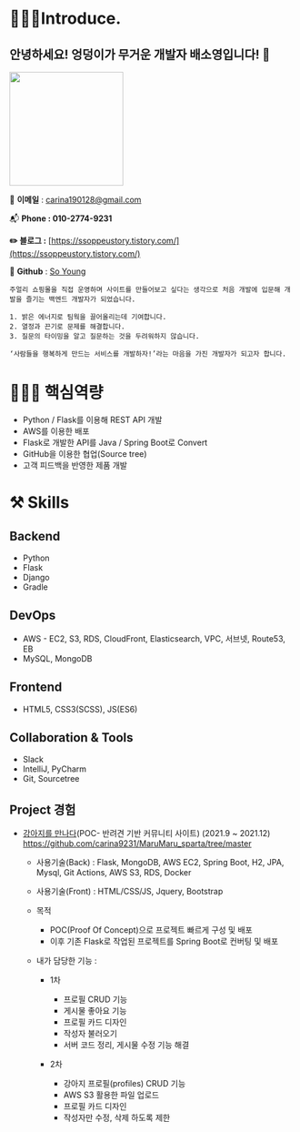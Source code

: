 # 🧏🏻‍♀️Introduce.

## 안녕하세요! 엉덩이가 무거운 개발자 배소영입니다! 👋

<img width="200" src="https://i.ibb.co/qgFYxNx/IMG-3283.jpg">

📧 **이메일** : [carina190128@gmail.com](mailto:carina190128@gmail.com)

📬 **Phone  : 010-2774-9231**

**✏️ 블로그 :** [https://ssoppeustory.tistory.com/](https://ssoppeustory.tistory.com/)

📓 **Github** : [So Young](https://github.com/carina9231)

```
주얼리 쇼핑몰을 직접 운영하며 사이트를 만들어보고 싶다는 생각으로 처음 개발에 입문해 개발을 즐기는 백엔드 개발자가 되었습니다.

1. 밝은 에너지로 팀웍을 끌어올리는데 기여합니다.
2. 열정과 끈기로 문제를 해결합니다.
3. 질문의 타이밍을 알고 질문하는 것을 두려워하지 않습니다.

‘사람들을 행복하게 만드는 서비스를 개발하자!’라는 마음을 가진 개발자가 되고자 합니다.
```

# 💁🏻‍♀️ 핵심역량

- Python / Flask를 이용해 REST API 개발
- AWS를 이용한 배포
- Flask로 개발한 API를 Java / Spring Boot로 Convert
- GitHub을 이용한 협업(Source tree)
- 고객 피드백을 반영한 제품 개발

# ⚒️ Skills


## Backend

- Python
- Flask
- Django
- Gradle

## DevOps

- AWS - EC2, S3, RDS, CloudFront, Elasticsearch, VPC, 서브넷, Route53, EB
- MySQL, MongoDB

## Frontend

- HTML5, CSS3(SCSS), JS(ES6)

## Collaboration & Tools

- Slack
- IntelliJ, PyCharm
- Git, Sourcetree

## Project 경험

- [강아지를 만나다](https://github.com/thalals/MaruMaru_sparta)(POC- 반려견 기반 커뮤니티 사이트) (2021.9 ~ 2021.12)
    https://github.com/carina9231/MaruMaru_sparta/tree/master
    - 사용기술(Back) : Flask, MongoDB, AWS EC2, Spring Boot, H2, JPA, Mysql, Git Actions, AWS S3, RDS, Docker
    - 사용기술(Front) : HTML/CSS/JS, Jquery, Bootstrap

    - 목적
        - POC(Proof Of Concept)으로 프로젝트 빠르게 구성 및 배포
        - 이후 기존 Flask로 작업된 프로젝트를 Spring Boot로 컨버팅 및 배포

    - 내가 담당한 기능 :
        - 1차
            - 프로필 CRUD 기능
            - 게시물 좋아요 기능
            - 프로필 카드 디자인
            - 작성자 불러오기
            - 서버 코드 정리, 게시물 수정 기능 해결
          
        - 2차
            - 강아지 프로필(profiles) CRUD 기능
            - AWS S3 활용한 파일 업로드
            - 프로필 카드 디자인
            - 작성자만 수정, 삭제 하도록 제한
